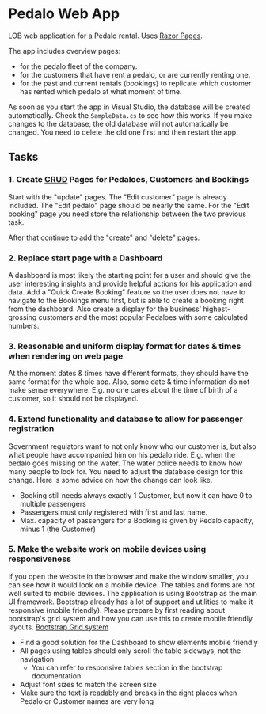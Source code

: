 # Pedalo Web App

LOB web application for a Pedalo rental. Uses [Razor Pages](https://docs.microsoft.com/en-us/aspnet/core/tutorials/razor-pages/?view=aspnetcore-3.1).

The app includes overview pages:

- for the pedalo fleet of the company.
- for the customers that have rent a pedalo, or are currently renting one.
- for the past and current rentals (bookings) to replicate which customer has rented which pedalo at what moment of time.

As soon as you start the app in Visual Studio, the database will be created automatically. Check the `SampleData.cs` to see how this works. If you make changes to the database, the old database will not automatically be changed. You need to delete the old one first and then restart the app.

## Tasks

### 1. Create [CRUD](https://en.wikipedia.org/wiki/Create,_read,_update_and_delete) Pages for Pedaloes, Customers and Bookings

Start with the "update" pages. The "Edit customer" page is already included. The "Edit pedalo" page should be nearly the same. For the "Edit booking" page you need store the relationship between the two previous task.

After that continue to add the "create" and "delete" pages.
  
### 2. Replace start page with a Dashboard 

A dashboard is most likely the starting point for a user and should give the user interesting insights and provide helpful actions for his application and data. Add a "Quick Create Booking" feature so the user does not have to navigate to the Bookings menu first, but is able to create a booking right from the dashboard. Also create a display for the business' highest-grossing customers and the most popular Pedaloes with some calculated numbers.

### 3. Reasonable and uniform display format for dates & times when rendering on web page

At the moment dates & times have different formats, they should have the same format for the whole app. Also, some date & time information do not make sense everywhere. E.g. no one cares about the time of birth of a customer, so it should not be displayed.

### 4. Extend functionality and database to allow for passenger registration

Government regulators want to not only know who our customer is, but also what people have accompanied him on his pedalo ride. E.g. when the pedalo goes missing on the water. The water police needs to know how many people to look for. You need to adjust the database design for this change. Here is some advice on how the change can look like.

- Booking still needs always exactly 1 Customer, but now it can have 0 to multiple passengers
- Passengers must only registered with first and last name. 
- Max. capacity of passengers for a Booking is given by Pedalo capacity, minus 1 (the Customer)


### 5. Make the website work on mobile devices using responsiveness

If you open the website in the browser and make the window smaller, you can see how it would look on a mobile device. The tables and forms are not well suited to mobile devices. The application is using Bootstrap as the main UI framework. Bootstrap already has a lot of support and utilities to make it responsive (mobile friendly). Please prepare by first reading about bootstrap's grid system and how you can use this to create mobile friendly layouts. [Bootstrap Grid system](https://getbootstrap.com/docs/3.4/css/#grid)

- Find a good solution for the Dashboard to show elements mobile friendly
- All pages using tables should only scroll the table sideways, not the navigation 
  - You can refer to responsive tables section in the bootstrap documentation
- Adjust font sizes to match the screen size
- Make sure the text is readably and breaks in the right places when Pedalo or Customer names are very long